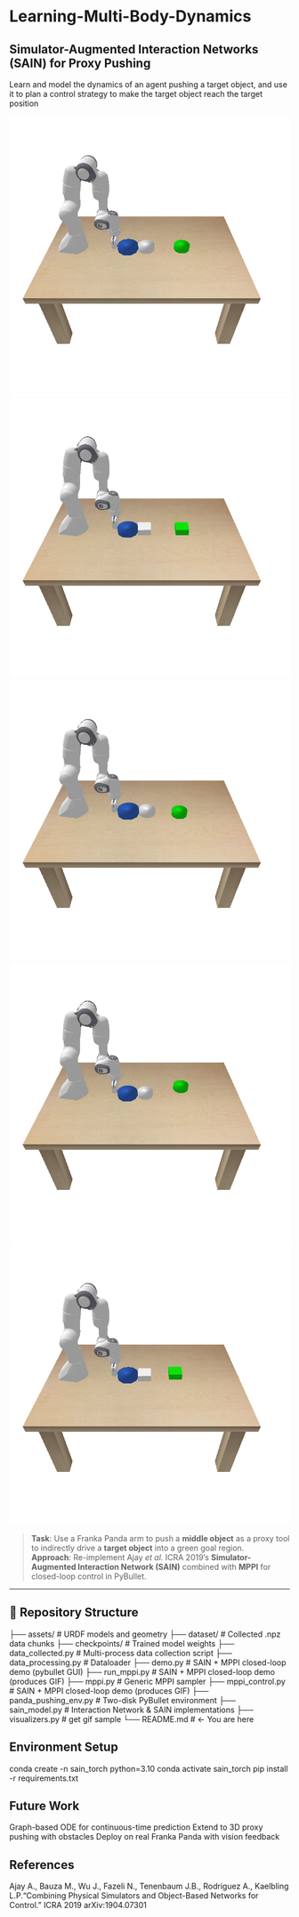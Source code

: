 # Learning-Multi-Body-Dynamics
## Simulator-Augmented Interaction Networks (SAIN) for Proxy Pushing  
Learn and model the dynamics of an agent pushing a target object, and use it to plan a control strategy to make the target object reach the target position


![SAIN Demo](pushing_visualization.gif)
![SAIN Demo](pushing_visualization_1.gif)
![SAIN Demo](pushing_visualization_2.gif)
![SAIN Demo](pushing_visualization_3.gif)
![SAIN Demo](pushing_visualization_4.gif)

> **Task**: Use a Franka Panda arm to push a **middle object**  as a proxy tool to indirectly drive a **target object**  into a green goal region.  
> **Approach**: Re-implement Ajay *et al.* ICRA 2019’s **Simulator-Augmented Interaction Network (SAIN)** combined with **MPPI** for closed-loop control in PyBullet.

---

## 📂 Repository Structure  
├── assets/ # URDF models and geometry
├── dataset/ # Collected .npz data chunks 
├── checkpoints/ # Trained model weights 
├── data_collected.py # Multi-process data collection script
├── data_processing.py # Dataloader
├── demo.py # SAIN + MPPI closed-loop demo (pybullet GUI) 
├── run_mppi.py # SAIN + MPPI closed-loop demo (produces GIF) 
├── mppi.py # Generic MPPI sampler 
├── mppi_control.py # SAIN + MPPI closed-loop demo (produces GIF) 
├── panda_pushing_env.py # Two-disk PyBullet environment 
├── sain_model.py # Interaction Network & SAIN implementations 
├── visualizers.py # get gif sample
└── README.md # ← You are here

## Environment Setup
conda create -n sain_torch python=3.10
conda activate sain_torch
pip install -r requirements.txt

## Future Work
Graph-based ODE for continuous-time prediction
Extend to 3D proxy pushing with obstacles
Deploy on real Franka Panda with vision feedback

## References
Ajay A., Bauza M., Wu J., Fazeli N., Tenenbaum J.B., Rodriguez A., Kaelbling L.P.“Combining Physical Simulators and Object-Based Networks for Control.” ICRA 2019 arXiv:1904.07301
